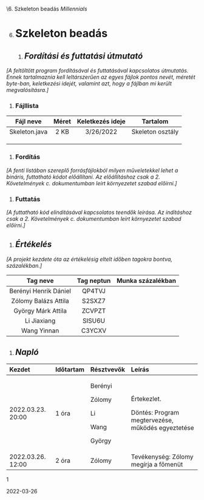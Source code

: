 ﻿\6. Szkeleton beadás		*Millennials*

6. # **Szkeleton beadás**
   1. ## ***Fordítási és futtatási útmutató***
*[A feltöltött program fordításával és futtatásával kapcsolatos útmutatás. Ennek tartalmaznia kell leltárszerűen az egyes fájlok pontos nevét, méretét byte-ban, keletkezési idejét, valamint azt, hogy a fájlban mi került megvalósításra.]*
1. ### **Fájllista**

|**Fájl neve**|**Méret**|**Keletkezés ideje**|**Tartalom**|
| :-: | :-: | :-: | :-: |
|Skeleton.java|2 KB|3/26/2022|Skeleton osztály|
|||||
|||||
|||||

1. ### **Fordítás**
*[A fenti listában szereplő forrásfájlokból milyen műveletekkel lehet a bináris, futtatható kódot előállítani. Az előállításhoz csak a 2. Követelmények c. dokumentumban leírt környezetet szabad előírni.]*
1. ### **Futtatás**
*[A futtatható kód elindításával kapcsolatos teendők leírása. Az indításhoz csak a 2. Követelmények c. dokumentumban leírt környezetet szabad előírni.]*
1. ## ***Értékelés***
*[A projekt kezdete óta az értékelésig eltelt időben tagokra bontva, százalékban.]*


|**Tag neve**|**Tag neptun**|**Munka százalékban**|
| :-: | :-: | :-: |
|Berényi Henrik Dániel|QP4TVJ||
|Zólomy Balázs Attila|S2SXZ7||
|György Márk Attila|ZCVPZT||
|Li Jiaxiang|SISU6U||
|Wang Yinnan|C3YCXV||


1. ## ***Napló***


|**Kezdet**|**Időtartam**|**Résztvevők**|**Leírás**|
| :- | :- | :- | :- |
|2022.03.23. 20:00|1 óra|<p>Berényi</p><p>Zólomy</p><p>Li</p><p>Wang</p><p>György</p>|<p>Értekezlet.</p><p>Döntés: Program megtervezése, működés egyeztetése</p>|
|2022.03.26. 12:00|2 óra|Zólomy|Tevékenység: Zólomy megírja a főmenüt|


1

2022-03-26
